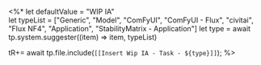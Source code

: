  <%*
let defaultValue = "WIP IA"  
let typeList = ["Generic", "Model", "ComFyUI", "ComFyUI - Flux", "civitai", "Flux NF4", "Application", "StabilityMatrix - Application"]
let type = await tp.system.suggester((item) => item, typeList)

tR+= await tp.file.include(`[[Insert Wip IA - Task - ${type}]]`);
%>